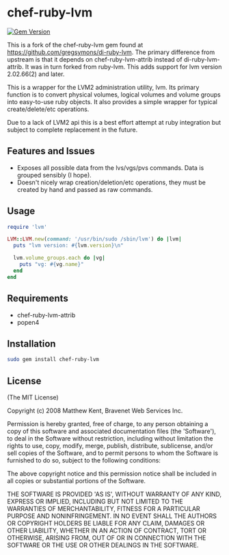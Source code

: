 # chef-ruby-lvm

[![Gem Version](https://badge.fury.io/rb/chef-ruby-lvm.svg)](https://badge.fury.io/rb/chef-ruby-lvm)

This is a fork of the chef-ruby-lvm gem found at <https://github.com/gregsymons/di-ruby-lvm>. The primary difference from upstream is that it depends on chef-ruby-lvm-attrib instead of di-ruby-lvm-attrib. It was in turn forked from ruby-lvm. This adds support for lvm version 2.02.66(2) and later.

This is a wrapper for the LVM2 administration utility, lvm. Its primary function is to convert physical volumes, logical volumes and volume groups into easy-to-use ruby objects. It also provides a simple wrapper for typical create/delete/etc operations.

Due to a lack of LVM2 api this is a best effort attempt at ruby integration but subject to complete replacement in the future.

## Features and Issues

- Exposes all possible data from the lvs/vgs/pvs commands. Data is grouped sensibly (I hope).
- Doesn't nicely wrap creation/deletion/etc operations, they must be created by hand and passed as raw commands.

## Usage

```ruby
require 'lvm'

LVM::LVM.new(command: '/usr/bin/sudo /sbin/lvm') do |lvm|
  puts "lvm version: #{lvm.version}\n"

  lvm.volume_groups.each do |vg|
    puts "vg: #{vg.name}"
  end
end
```

## Requirements

- chef-ruby-lvm-attrib
- popen4

## Installation

```bash
sudo gem install chef-ruby-lvm
```

## License

(The MIT License)

Copyright (c) 2008 Matthew Kent, Bravenet Web Services Inc.

Permission is hereby granted, free of charge, to any person obtaining a copy of this software and associated documentation files (the 'Software'), to deal in the Software without restriction, including without limitation the rights to use, copy, modify, merge, publish, distribute, sublicense, and/or sell copies of the Software, and to permit persons to whom the Software is furnished to do so, subject to the following conditions:

The above copyright notice and this permission notice shall be included in all copies or substantial portions of the Software.

THE SOFTWARE IS PROVIDED 'AS IS', WITHOUT WARRANTY OF ANY KIND, EXPRESS OR IMPLIED, INCLUDING BUT NOT LIMITED TO THE WARRANTIES OF MERCHANTABILITY, FITNESS FOR A PARTICULAR PURPOSE AND NONINFRINGEMENT. IN NO EVENT SHALL THE AUTHORS OR COPYRIGHT HOLDERS BE LIABLE FOR ANY CLAIM, DAMAGES OR OTHER LIABILITY, WHETHER IN AN ACTION OF CONTRACT, TORT OR OTHERWISE, ARISING FROM, OUT OF OR IN CONNECTION WITH THE SOFTWARE OR THE USE OR OTHER DEALINGS IN THE SOFTWARE.
